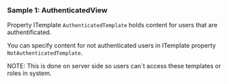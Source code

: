 ### Sample 1: AuthenticatedView

Property ITemplate `AuthenticatedTemplate` holds content for users that are authentificated.

You can specify content for not authenticated users in ITemplate property `NotAuthenticatedTemplate`.

NOTE: This is done on server side so users can`t access these templates or roles in system.